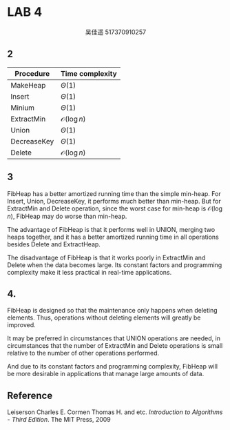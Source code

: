 # LAB 4

<center>吴佳遥 517370910257</center>

## 2

| Procedure   | Time complexity       |
| ----------- | --------------------- |
| MakeHeap    | $\Theta(1)$           |
| Insert      | $\Theta(1)$           |
| Minium      | $\Theta(1)$           |
| ExtractMin  | $\mathcal{O}(\log n)$ |
| Union       | $\Theta(1)$           |
| DecreaseKey | $\Theta(1)$           |
| Delete      | $\mathcal{O}(\log n)$ |

## 3

FibHeap has a better amortized running time than the simple min-heap. For Insert, Union, DecreaseKey, it performs much better than min-heap. But for ExtractMin and Delete operation, since the worst case for min-heap is $\mathcal{O}(\log n)$, FibHeap may do worse than min-heap.

The advantage of FibHeap is that it performs well in UNION, merging two heaps together, and it has a better amortized running time in all operations besides Delete and ExtractHeap.

The disadvantage of FibHeap is that it works poorly  in ExtractMin and Delete when the data becomes large. Its constant factors and programming complexity make it less practical in real-time applications.

## 4.

FibHeap is designed so that the maintenance only happens when deleting elements. Thus, operations without deleting elements will greatly be improved.

It may be preferred in circumstances that UNION operations are needed, in circumstances that the number of ExtractMin and Delete operations is small relative to the number of other operations performed. 

And due to its constant factors and programming complexity, FibHeap will be more desirable in applications that manage large amounts of data.



## Reference

Leiserson Charles E. Cormen Thomas H. and etc. *Introduction to Algorithms - Third Edition*. The MIT Press, 2009